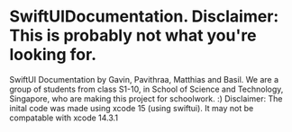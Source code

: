 # SwiftUIDocumentation. Disclaimer: This is probably not what you're looking for.
SwiftUI Documentation by Gavin, Pavithraa, Matthias and Basil. We are a group of students from class S1-10, in School of Science and Technology, Singapore, who are making this project for schoolwork. :)
Disclaimer: The inital code was made using xcode 15 (using swiftui). It may not be compatable with xcode 14.3.1
